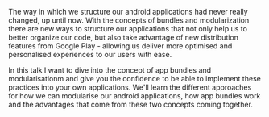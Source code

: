 The way in which we structure our android applications had never really changed, up until now. With the concepts of bundles and modularization there are new ways to structure our applications that not only help us to better organize our code, but also take advantage of new distribution features from Google Play - allowing us deliver more optimised and personalised experiences to our users with ease.

In this talk I want to dive into the concept of app bundles and modularisationm and give you the confidence to be able to implement these practices into your own applications. We'll learn the different approaches for how we can modularise our android applications, how app bundles work and the advantages that come from these two concepts coming together. 
